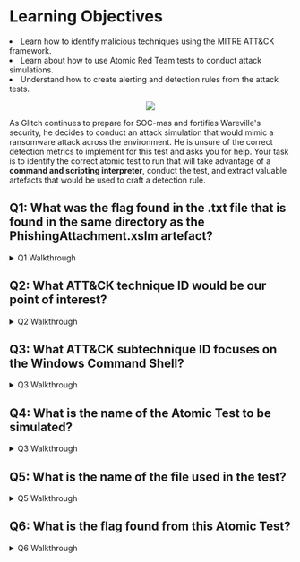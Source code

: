 <h1>Learning Objectives</h1>
<li>Learn how to identify malicious techniques using the MITRE ATT&CK framework.</li>
<li>Learn about how to use Atomic Red Team tests to conduct attack simulations.</li>
<li>Understand how to create alerting and detection rules from the attack tests.</li>
  
  
<p align="center"><img src="https://github.com/user-attachments/assets/accfac41-4c2a-435e-8050-4661d7d4207c"/></p>

<p>As Glitch continues to prepare for SOC-mas and fortifies Wareville's security, he decides to conduct an attack simulation that would mimic a ransomware attack across the environment. He is unsure of the correct detection metrics to implement for this test and asks you for help. Your task is to identify the correct atomic test to run that will take advantage of a <b>command and scripting interpreter</b>, conduct the test, and extract valuable artefacts that would be used to craft a detection rule.</p>


<p><h2>Q1: What was the flag found in the .txt file that is found in the same directory as the PhishingAttachment.xslm artefact?</h2></p>

<details>
  <summary>Q1 Walkthrough</summary>
    <p>Open Event Viewer and navigate to Applications and Services => Microsoft => Windows => Sysmon => Operational to view Operational logs.</p>
      <img src="https://github.com/user-attachments/assets/105f3ec9-74cf-4e1b-85ae-f7454f0753d1"/>
    <p>Run AtomicTest command and refresh Operational logs for new events. Investigate logs for pertinent information.</p>
      <img src="https://github.com/user-attachments/assets/c91481fd-27d6-427e-bb6d-92a4267daaef"/>
    <p>Navigate to directory in log and open txt file for answer.</p>
      <img src="https://github.com/user-attachments/assets/92887c5d-0ffa-4619-a226-dbe01845a38b"/>
      <img src="https://github.com/user-attachments/assets/e1815462-3bf9-41f9-b15a-c66fa087b8f6"/>

 <details> 
  <summary>Q1 Answer</summary>
   <p><b>THM{GlitchTestingForSpearphishing}</b>
    <p><img src="https://github.com/user-attachments/assets/bf636781-1398-459b-9f4f-70655ca755f3"/></details>
    
</details>


<p><h2>Q2: What ATT&CK technique ID would be our point of interest?</h2></p>
<details>
  <summary>Q2 Walkthrough</summary>
  <p>Navigate to <a href="https://attack.mitre.org/">MITRE ATT&CK</a> website and search "Command and Scripting Interpreter" for answer</p>
    <img src="https://github.com/user-attachments/assets/bb14fdfb-faf4-4352-b9fb-8b2118a44c1f"/>
  <details>
  <summary>Q2 Answer</summary>
  <p><b>T1059</b></p>
    <img src="https://github.com/user-attachments/assets/7ada91d8-05db-4906-aa8c-e60fe2b770b6"/></p></details>
  </details>


<p><h2>Q3: What ATT&CK subtechnique ID focuses on the Windows Command Shell?</h2></p>
<details>
  <summary>Q3 Walkthrough</summary>
  <p>Navigate to <a href="https://attack.mitre.org/">MITRE ATT&CK</a> website and search "Windows Command Shell" for answer</p>
    <img src="https://github.com/user-attachments/assets/eebbe472-0897-4476-86d2-8b7ecabba002"/>
  <details>
  <summary>Q3 Answer</summary>
  <p><b>T1059.003</b></p>
    <img src="https://github.com/user-attachments/assets/dfca25d2-d6bb-4cbc-a051-87ec302c071a"/></p></details>
  </details>



<p><h2>Q4: What is the name of the Atomic Test to be simulated?</h2></p>
<details>
  <summary>Q3 Walkthrough</summary>
  <p>Open PowerShell and run "invoke-atomictest t1059.003 -showdetails" for answer</p>
    <img src="https://github.com/user-attachments/assets/ab86d64f-2127-4ae2-b2c5-95141d5fb21d"/>
  <details>
  <summary>Q3 Answer</summary>
  <p><b>Simulate BlackByte Ransomware Print Bombing</b></p>
    <img src="https://github.com/user-attachments/assets/04acaaca-d953-46a2-8968-7f996ce3d525"/></p></details>
  </details>




<p><h2>Q5: What is the name of the file used in the test?</h2></p>
<details>
  <summary>Q5 Walkthrough</summary>
  <p>Open PowerShell and run "invoke-atomictest t1059.003 -showdetails" and find the Atomic Test 4 from previous question</p>
    <img src="https://github.com/user-attachments/assets/dc8fcad4-9b7c-4400-9c1d-5544fde50ce3"/>
  <p>Look through the commands and dependencies for the answer</p>
    <img src="https://github.com/user-attachments/assets/295d4b9f-f545-420f-b64b-cfd9af4a4cb2"/>   
  <details>
  <summary>Q5 Answer</summary>
  <p><b>Wareville_Ransomware.txt</b></p>
    <img src="https://github.com/user-attachments/assets/9c3598d9-9390-4913-b091-5a707e9eb664"></p></details>
  </details>




<p><h2>Q6: What is the flag found from this Atomic Test?</h2></p>
<details>
  <summary>Q6 Walkthrough</summary>
  <p>Navigate to the directory of the file used in the test found from the last question</p>
    <img src="https://github.com/user-attachments/assets/a77b6e82-eddf-4452-8aee-f4f6bdee1bcf">
  <details>
  <summary>Q6 Answer</summary>
  <p><b>THM{R2xpdGNoIGlzIG5vdCB0aGUgZW5lbXk=}</b></p>
    <img src="https://github.com/user-attachments/assets/e335e1a1-8c87-42f8-9e3f-51fb80a3fbb2"></p></details>
  </details>
